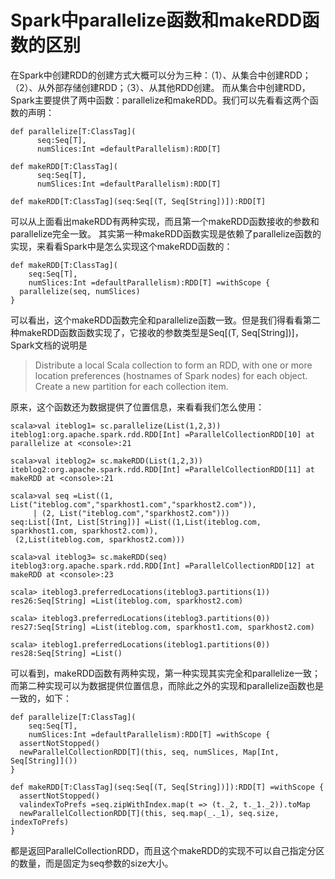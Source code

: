 # Spark中parallelize函数和makeRDD函数的区别

在Spark中创建RDD的创建方式大概可以分为三种：（1）、从集合中创建RDD；（2）、从外部存储创建RDD；（3）、从其他RDD创建。
而从集合中创建RDD，Spark主要提供了两中函数：parallelize和makeRDD。我们可以先看看这两个函数的声明：

```
def parallelize[T:ClassTag](  
      seq:Seq[T],  
      numSlices:Int =defaultParallelism):RDD[T]  
   
def makeRDD[T:ClassTag](  
      seq:Seq[T],  
      numSlices:Int =defaultParallelism):RDD[T]  
   
def makeRDD[T:ClassTag](seq:Seq[(T, Seq[String])]):RDD[T]  
```

可以从上面看出makeRDD有两种实现，而且第一个makeRDD函数接收的参数和parallelize完全一致。
其实第一种makeRDD函数实现是依赖了parallelize函数的实现，来看看Spark中是怎么实现这个makeRDD函数的：

```
def makeRDD[T:ClassTag](  
    seq:Seq[T],  
    numSlices:Int =defaultParallelism):RDD[T] =withScope {  
  parallelize(seq, numSlices)  
}
```

可以看出，这个makeRDD函数完全和parallelize函数一致。但是我们得看看第二种makeRDD函数函数实现了，它接收的参数类型是Seq[(T, Seq[String])]，Spark文档的说明是

> Distribute a local Scala collection to form an RDD, with one or more location preferences (hostnames of Spark nodes) for each object. Create a new partition for each collection item.

原来，这个函数还为数据提供了位置信息，来看看我们怎么使用：

```
scala>val iteblog1= sc.parallelize(List(1,2,3))  
iteblog1:org.apache.spark.rdd.RDD[Int] =ParallelCollectionRDD[10] at parallelize at <console>:21  
   
scala>val iteblog2= sc.makeRDD(List(1,2,3))  
iteblog2:org.apache.spark.rdd.RDD[Int] =ParallelCollectionRDD[11] at makeRDD at <console>:21  
   
scala>val seq =List((1, List("iteblog.com","sparkhost1.com","sparkhost2.com")),  
     | (2, List("iteblog.com","sparkhost2.com")))  
seq:List[(Int, List[String])] =List((1,List(iteblog.com, sparkhost1.com, sparkhost2.com)),  
 (2,List(iteblog.com, sparkhost2.com)))  
   
scala>val iteblog3= sc.makeRDD(seq)  
iteblog3:org.apache.spark.rdd.RDD[Int] =ParallelCollectionRDD[12] at makeRDD at <console>:23  
   
scala> iteblog3.preferredLocations(iteblog3.partitions(1))  
res26:Seq[String] =List(iteblog.com, sparkhost2.com)  
   
scala> iteblog3.preferredLocations(iteblog3.partitions(0))  
res27:Seq[String] =List(iteblog.com, sparkhost1.com, sparkhost2.com)  
   
scala> iteblog1.preferredLocations(iteblog1.partitions(0))  
res28:Seq[String] =List()  
```

可以看到，makeRDD函数有两种实现，第一种实现其实完全和parallelize一致；而第二种实现可以为数据提供位置信息，而除此之外的实现和parallelize函数也是一致的，如下：

```
def parallelize[T:ClassTag](  
    seq:Seq[T],  
    numSlices:Int =defaultParallelism):RDD[T] =withScope {  
  assertNotStopped()  
  newParallelCollectionRDD[T](this, seq, numSlices, Map[Int, Seq[String]]())  
}  

def makeRDD[T:ClassTag](seq:Seq[(T, Seq[String])]):RDD[T] =withScope {  
  assertNotStopped()  
  valindexToPrefs =seq.zipWithIndex.map(t => (t._2, t._1._2)).toMap  
  newParallelCollectionRDD[T](this, seq.map(_._1), seq.size, indexToPrefs)  
}  
```

都是返回ParallelCollectionRDD，而且这个makeRDD的实现不可以自己指定分区的数量，而是固定为seq参数的size大小。